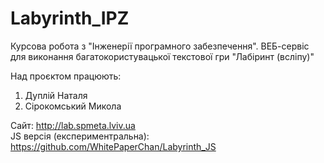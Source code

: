 # Labyrinth_IPZ
Курсова робота з "Інженерії програмного забезпечення". ВЕБ-сервіс для виконання багатокористувацької текстової гри "Лабіринт (всліпу)"

Над проєктом працюють:
1. Дуплій Наталя
2. Сірокомський Микола

Сайт: http://lab.spmeta.lviv.ua
<br>JS версія (експериментральна): https://github.com/WhitePaperChan/Labyrinth_JS
